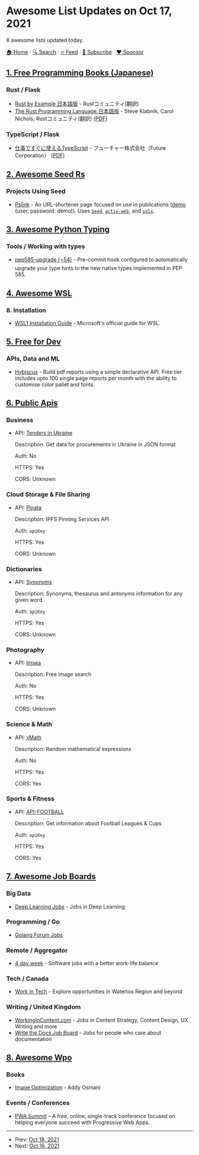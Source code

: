 # Awesome List Updates on Oct 17, 2021

8 awesome lists updated today.

[🏠 Home](/README.md) · [🔍 Search](https://www.trackawesomelist.com/search/) · [🔥 Feed](https://www.trackawesomelist.com/rss.xml) · [📮 Subscribe](https://trackawesomelist.us17.list-manage.com/subscribe?u=d2f0117aa829c83a63ec63c2f&id=36a103854c) · [❤️  Sponsor](https://github.com/sponsors/theowenyoung)



## [1. Free Programming Books (Japanese)](/content/EbookFoundation/free-programming-books/books/free-programming-books-ja/README.md)

### Rust / Flask

*   [Rust by Example 日本語版](https://doc.rust-jp.rs/rust-by-example-ja) - Rustコミュニティ(翻訳)
*   [The Rust Programming Language 日本語版](https://doc.rust-jp.rs/book-ja) - Steve Klabnik, Carol Nichols, Rustコミュニティ(翻訳) ([PDF](https://doc.rust-jp.rs/book-ja-pdf/book.pdf))

### TypeScript / Flask

*   [仕事ですぐに使えるTypeScript](https://future-architect.github.io/typescript-guide) - フューチャー株式会社（Future Corporation） ([PDF](https://future-architect.github.io/typescript-guide/typescript-guide.pdf))

## [2. Awesome Seed Rs](/content/seed-rs/awesome-seed-rs/README.md)

### Projects Using Seed

*   [Pslink](https://pslink.teilgedanken.de) - An URL-shortener page focused on use in publications ([demo](https://demo.pslink.teilgedanken.de/app/) (user, password: demo)).  Uses [`Seed`](https://seed-rs.org/), [`actix-web`](https://actix.rs/), and [`sqlx`](https://github.com/launchbadge/sqlx).

## [3. Awesome Python Typing](/content/typeddjango/awesome-python-typing/README.md)

### Tools / Working with types

*   [pep585-upgrade (⭐54)](https://github.com/snok/pep585-upgrade) - Pre-commit hook configured to automatically upgrade your type hints to the new native types implemented in PEP 585.

## [4. Awesome WSL](/content/sirredbeard/Awesome-WSL/README.md)

### 8\. Installation

*   [WSL1 Installation Guide](https://docs.microsoft.com/en-us/windows/wsl/install) - Microsoft's official guide for WSL.

## [5. Free for Dev](/content/ripienaar/free-for-dev/README.md)

### APIs, Data and ML

*   [Hybiscus](https://hybiscus.dev/) - Build pdf reports using a simple declarative API. Free tier includes upto 100 single page reports per month with the ability to customise color pallet and fonts.

## [6. Public Apis](/content/public-apis/public-apis/README.md)

### Business

- API: [Tenders in Ukraine](https://tenders.guru/ua/api)

  Description: Get data for procurements in Ukraine in JSON format

  Auth: No

  HTTPS: Yes

  CORS: Unknown



### Cloud Storage & File Sharing

- API: [Pinata](https://docs.pinata.cloud/)

  Description: IPFS Pinning Services API

  Auth: `apiKey`

  HTTPS: Yes

  CORS: Unknown



### Dictionaries

- API: [Synonyms](https://www.synonyms.com/synonyms_api.php)

  Description: Synonyms, thesaurus and antonyms information for any given word

  Auth: `apiKey`

  HTTPS: Yes

  CORS: Unknown



### Photography

- API: [Imsea](https://imsea.herokuapp.com/)

  Description: Free image search

  Auth: No

  HTTPS: Yes

  CORS: Unknown



### Science & Math

- API: [xMath](https://x-math.herokuapp.com/)

  Description: Random mathematical expressions

  Auth: No

  HTTPS: Yes

  CORS: Yes



### Sports & Fitness

- API: [API-FOOTBALL](https://www.api-football.com/documentation-v3)

  Description: Get information about Football Leagues & Cups

  Auth: `apiKey`

  HTTPS: Yes

  CORS: Yes



## [7. Awesome Job Boards](/content/tramcar/awesome-job-boards/README.md)

### Big Data

*   [Deep Learning Jobs](https://www.deeplearningjobs.com/) - Jobs in Deep Learning

### Programming / Go

*   [Golang Forum Jobs](https://forum.golangbridge.org/c/jobs/8)

### Remote / Aggregator

*   [4 day week](https://4dayweek.io/) - Software jobs with a better work-life balance

### Tech / Canada

*   [Work in Tech](https://www1.communitech.ca/jobs) - Explore opportunities in Waterloo Region and beyond

### Writing / United Kingdom

*   [WorkingInContent.com](https://workingincontent.com/) - Jobs in Content Strategy, Content Design, UX Writing and more
*   [Write the Docs Job Board](https://jobs.writethedocs.org/) - Jobs for people who care about documentation

## [8. Awesome Wpo](/content/davidsonfellipe/awesome-wpo/README.md)

### Books

*   [Image Optimization](https://www.smashingmagazine.com/printed-books/image-optimization/) - Addy Osmani

### Events / Conferences

*   [PWA Summit](https://pwasummit.org/) – A free, online, single-track conference focused on helping everyone succeed with Progressive Web Apps.

---

- Prev: [Oct 18, 2021](/content/2021/10/18/README.md)
- Next: [Oct 16, 2021](/content/2021/10/16/README.md)